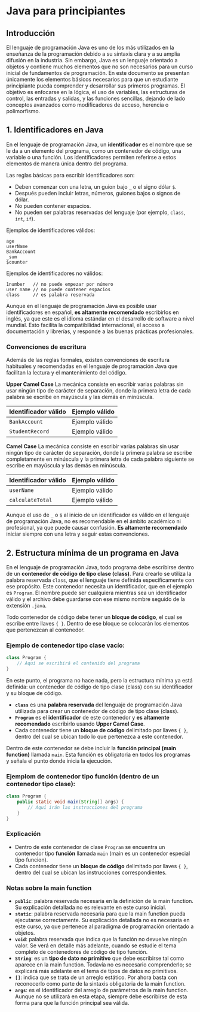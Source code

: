 # Java para principiantes

## Introducción

El lenguaje de programación Java es uno de los más utilizados en la enseñanza de la programación debido a su sintaxis clara y a su amplia difusión en la industria. Sin embargo, Java es un lenguaje orientado a objetos y contiene muchos elementos que no son necesarios para un curso inicial de fundamentos de programación. En este documento se presentan únicamente los elementos básicos necesarios para que un estudiante principiante pueda comprender y desarrollar sus primeros programas. El objetivo es enfocarse en la lógica, el uso de variables, las estructuras de control, las entradas y salidas, y las funciones sencillas, dejando de lado conceptos avanzados como modificadores de acceso, herencia o polimorfismo.

## 1. Identificadores en Java

En el lenguaje de programación Java, un **identificador** es el nombre que se le da a un elemento del programa, como un contenedor de código, una variable o una función. Los identificadores permiten referirse a estos elementos de manera única dentro del programa.

Las reglas básicas para escribir identificadores son:

* Deben comenzar con una letra, un guion bajo `_` o el signo dólar `$`.
* Después pueden incluir letras, números, guiones bajos o signos de dólar.
* No pueden contener espacios.
* No pueden ser palabras reservadas del lenguaje (por ejemplo, `class`, `int`, `if`).

Ejemplos de identificadores válidos:

```
age
userName
BankAccount
_sum
$counter
```

Ejemplos de identificadores no válidos:

```
1number   // no puede empezar por número
user name // no puede contener espacios
class     // es palabra reservada
```

Aunque en el lenguaje de programación Java es posible usar identificadores en español, **es altamente recomendado** escribirlos en inglés, ya que este es el idioma estándar en el desarrollo de software a nivel mundial. Esto facilita la compatibilidad internacional, el acceso a documentación y librerías, y responde a las buenas prácticas profesionales.

### Convenciones de escritura

Además de las reglas formales, existen convenciones de escritura habituales y recomendadas en el lenguaje de programación Java que facilitan la lectura y el mantenimiento del código.

**Upper Camel Case**
La mecánica consiste en escribir varias palabras sin usar ningún tipo de carácter de separación, donde la primera letra de cada palabra se escribe en mayúscula y las demás en minúscula.

| Identificador válido | Ejemplo válido |
| -------------------- | -------------- |
| `BankAccount`        | Ejemplo válido |
| `StudentRecord`      | Ejemplo válido |

**Camel Case**
La mecánica consiste en escribir varias palabras sin usar ningún tipo de carácter de separación, donde la primera palabra se escribe completamente en minúscula y la primera letra de cada palabra siguiente se escribe en mayúscula y las demás en minúscula.

| Identificador válido | Ejemplo válido |
| -------------------- | -------------- |
| `userName`           | Ejemplo válido |
| `calculateTotal`     | Ejemplo válido |

Aunque el uso de `_` o `$` al inicio de un identificador es válido en el lenguaje de programación Java, no es recomendable en el ámbito académico ni profesional, ya que puede causar confusión. **Es altamente recomendado** iniciar siempre con una letra y seguir estas convenciones.

## 2. Estructura mínima de un programa en Java

En el lenguaje de programación Java, todo programa debe escribirse dentro de un **contenedor de código de tipo clase (class)**. Para crearlo se utiliza la palabra reservada `class`, que el lenguaje tiene definida específicamente con ese propósito. Este contenedor necesita un identificador, que en el ejemplo es `Program`. El nombre puede ser cualquiera mientras sea un identificador válido y el archivo debe guardarse con ese mismo nombre seguido de la extensión `.java`.

Todo contenedor de código debe tener un **bloque de código**, el cual se escribe entre llaves `{ }`. Dentro de ese bloque se colocarán los elementos que pertenezcan al contenedor.

### Ejemplo de contenedor tipo clase vacío:

```java
class Program {
    // Aquí se escribirá el contenido del programa
}
```

En este punto, el programa no hace nada, pero la estructura mínima ya está definida: un contenedor de código de tipo clase (class) con su identificador y su bloque de código.

* **`class`** es una **palabra reservada** del lenguaje de programación Java utilizada para crear un contenedor de código de tipo clase (class).
* **`Program`** es el **identificador** de este contenedor y **es altamente recomendado** escribirlo usando **Upper Camel Case**.
* Cada contenedor tiene un **bloque de código** delimitado por llaves `{ }`, dentro del cual se ubican todo lo que pertenezca a este contenedor.
  
Dentro de este contenedor se debe incluir la **función principal (main function)** llamada `main`. Esta función es obligatoria en todos los programas y señala el punto donde inicia la ejecución.

### Ejemplom de contenedor tipo función (dentro de un contenedor tipo clase):

```java
class Program {
    public static void main(String[] args) {
        // Aquí irán las instrucciones del programa
    }
}
```

### Explicación

* Dentro de este contenedor  de clase `Program` se encuentra un contenedor tipo **función** llamada `main` (main es un contenedor especial tipo funcion).
* Cada contenedor tiene un **bloque de código** delimitado por llaves `{ }`, dentro del cual se ubican las instrucciones correspondientes.

### Notas sobre la main function

* **`public`**: palabra reservada necesaria en la definición de la main function. Su explicación detallada no es relevante en este curso inicial.
* **`static`**: palabra reservada necesaria para que la main function pueda ejecutarse correctamente. Su explicación detallada no es necesaria en este curso, ya que pertenece al paradigma de programación orientado a objetos.
* **`void`**: palabra reservada que indica que la función no devuelve ningún valor. Se verá en detalle más adelante, cuando se estudie el tema completo de contenedores de código de tipo función.
* **`String`**: es un **tipo de dato no primitivo** que debe escribirse tal como aparece en la main function. Todavía no es necesario comprenderlo; se explicará más adelante en el tema de tipos de datos no primitivos.
* **`[]`**: indica que se trata de un arreglo estático. Por ahora basta con reconocerlo como parte de la sintaxis obligatoria de la main function.
* **`args`**: es el identificador del arreglo de parámetros de la main function. Aunque no se utilizará en esta etapa, siempre debe escribirse de esta forma para que la función principal sea válida.
